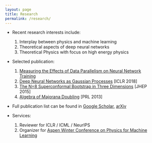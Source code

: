 ```yaml
---
layout: page
title: Research
permalink: /research/
---
```



* Recent research interests include:
  1. Interplay between physics and machine learning
  2. Theoretical aspects of deep neural networks
  3. Theoretical Physics with focus on high energy physics
  
* Selected publication:
  1. [Measuring the Effects of Data Parallelism on Neural Network Training](https://arxiv.org/abs/1811.03600)
  2. [Deep Neural Networks as Gaussian Processes](https://arxiv.org/abs/1711.00165) [ICLR 2018]
  3. [The N=8 Superconformal Bootstrap in Three Dimensions](https://arxiv.org/abs/1406.4814) [JHEP 2015]
  4. [Algebra of Majorana Doubling](https://arxiv.org/abs/1307.3245) [PRL 2013]
  
* Full publication list can be found in [Google Scholar](https://scholar.google.com/citations?user=d3YhiooAAAAJ&hl=en), [arXiv](https://arxiv.org/a/lee_j_7.html)

* Services:
  1. Reviewer for ICLR / ICML / NeurIPS
  2. Organizer for [Aspen Winter Conference on Physics for Machine Learning](https://sites.google.com/corp/view/phys4ml/)

